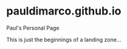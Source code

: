 pauldimarco.github.io
=====================

Paul's Personal Page

This is just the beginnings of a landing zone...

